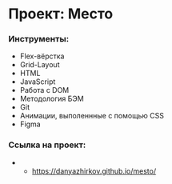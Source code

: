 # Проект: Место

### Инструменты:

* Flex-вёрстка
* Grid-Layout
* HTML
* JavaScript
* Работа с DOM
* Методология БЭМ
* Git
* Анимации, выполеннные с помощью CSS
* Figma

### Ссылка на проект:

* - https://danyazhirkov.github.io/mesto/


